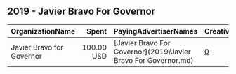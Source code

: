 ## 2019 - Javier Bravo For Governor 
|OrganizationName|Spent|PayingAdvertiserNames|CreativeUrls|Impressions|Genders|AgeBrackets|CountryCodes|BillingAddresses|CandidateBallotInformation|
|:---|---:|:---|:---|---:|:---|:---|:---|:---|:---|
|Javier Bravo for Governor|100.00 USD|[Javier Bravo For Governor](2019/Javier Bravo For Governor.md)|[0](https://www.snap.com/political-ads/asset/745bed887fa6753b403927bfb4d3d0dd4cdc51521f0c1e5e6745527009c4726a?mediaType=mp4)|46,061||18-27|united states|US||
